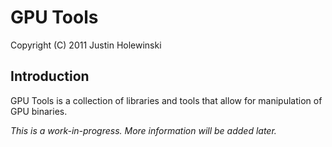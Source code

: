GPU Tools
=========

Copyright (C) 2011 Justin Holewinski


Introduction
------------

GPU Tools is a collection of libraries and tools that allow for manipulation of GPU binaries.



_This is a work-in-progress.  More information will be added later._
